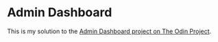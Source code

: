 # Admin Dashboard

This is my solution to the [Admin Dashboard project on The Odin Project](https://www.theodinproject.com/lessons/node-path-intermediate-html-and-css-admin-dashboard).
